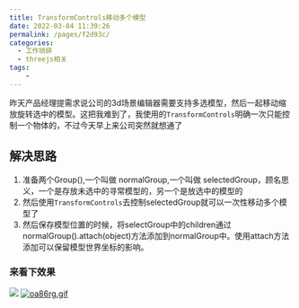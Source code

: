 ```yaml
---
title: TransformControls移动多个模型
date: 2022-03-04 11:39:26
permalink: /pages/f2d93c/
categories:
  - 工作琐碎
  - threejs相关
tags:
    -
---
```

昨天产品经理提需求说公司的3d场景编辑器需要支持多选模型，然后一起移动缩放旋转选中的模型。这把我难到了，我使用的`TransformControls`明确一次只能控制一个物体的，不过今天早上来公司突然就想通了

## 解决思路
1. 准备两个Group(),一个叫做 normalGroup,一个叫做 selectedGroup，顾名思义，一个是存放未选中的寻常模型的，另一个是放选中的模型的
2. 然后使用`TransformControls`去控制selectedGroup就可以一次性移动多个模型了
3. 然后保存模型位置的时候，将selectGroup中的children通过normalGroup().attach(object)方法添加到normalGroup中。使用attach方法添加可以保留模型世界坐标的影响。

### 来看下效果
![](https://gitee.com/knif/img/raw/master/img/2021020304.gif)
[![oa86rg.gif](https://www.helloimg.com/images/2023/03/12/oa86rg.gif)](https://www.helloimg.com/image/oa86rg)